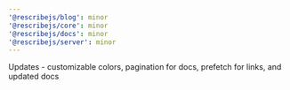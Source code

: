 ```yaml
---
'@rescribejs/blog': minor
'@rescribejs/core': minor
'@rescribejs/docs': minor
'@rescribejs/server': minor
---
```


Updates - customizable colors, pagination for docs, prefetch for links, and updated docs
